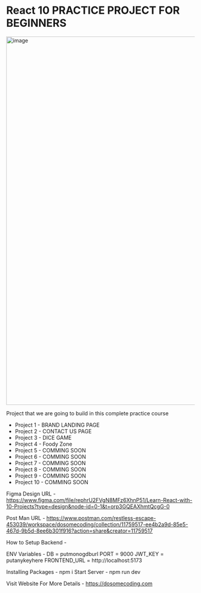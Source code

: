# React 10 PRACTICE PROJECT FOR BEGINNERS

<img width="985" alt="image" src="https://github.com/anshuopinion/React-10-Projects/assets/50476777/fe34ac4c-b9ea-487a-b4f0-98d70954a754">


Project that we are going to build in this complete practice course

- Project 1 - BRAND LANDING PAGE
- Project 2 - CONTACT US PAGE
- Project 3 - DICE GAME
- Project 4 - Foody Zone
- Project 5 - COMMING SOON
- Project 6 - COMMING SOON
- Project 7 - COMMING SOON
- Project 8 - COMMING SOON
- Project 9 - COMMING SOON
- Project 10 - COMMING SOON

Figma Design URL - https://www.figma.com/file/rephrU2FVgN8MFz6XhnP51/Learn-React-with-10-Projects?type=design&node-id=0-1&t=orp3GQEAXhmtQcgG-0

Post Man URL - https://www.postman.com/restless-escape-453039/workspace/dosomecoding/collection/11759517-ee4b2a9d-85e5-467d-9b5d-8ee6b301f916?action=share&creator=11759517

How to Setup Backend - 

ENV Variables -
DB = putmonogdburl
PORT = 9000
JWT_KEY = putanykeyhere
FRONTEND_URL = http://localhost:5173

Installing Packages - npm i
Start Server - npm run dev






Visit Website For More Details - https://dosomecoding.com
